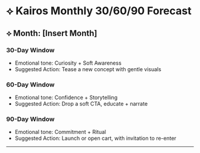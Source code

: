 # ⟡ Kairos Monthly 30/60/90 Forecast

## ⟡ Month: [Insert Month]

### 30-Day Window
- Emotional tone: Curiosity + Soft Awareness
- Suggested Action: Tease a new concept with gentle visuals

### 60-Day Window
- Emotional tone: Confidence + Storytelling
- Suggested Action: Drop a soft CTA, educate + narrate

### 90-Day Window
- Emotional tone: Commitment + Ritual
- Suggested Action: Launch or open cart, with invitation to re-enter

---